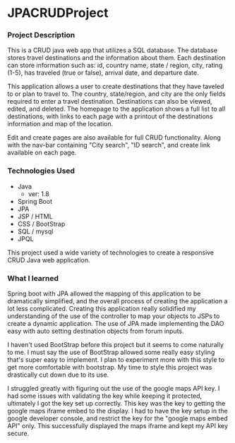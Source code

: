 # JPACRUDProject


### Project Description
This is a CRUD java web app that utilizes a SQL database. The database stores travel destinations and the information about them. Each destination can store information such as: id, country name, state / region, city, rating (1-5), has traveled (true or false), arrival date, and departure date.

This application allows a user to create destinations that they have taveled to or plan to travel to. The country, state/region, and city are the only fields required to enter a travel destination. Destinations can also be viewed, edited, and deleted. The homepage to the application shows a full list to all destinations, with links to each page with a printout of the destinations information and map of the location.

Edit and create pages are also available for full CRUD functionality. Along with the nav-bar containing "City search", "ID search", and create link available on each page.

### Technologies Used
- Java
  - ver: 1.8
- Spring Boot
- JPA
-  JSP / HTML
- CSS / BootStrap
- SQL / mysql
- JPQL

This project used a wide variety of technologies to create a responsive CRUD Java web application.

### What I learned

Spring boot with JPA allowed the mapping of this application to be dramatically simplified, and the overall process of creating the application a lot less complicated. Creating this application really solidified my understanding of the use of the controller to map your objects to JSPs to create a dynamic application. The use of JPA made implementing the DAO easy with auto setting destination objects from forum inputs.

I haven't used BootStrap before this project but it seems to come naturally to me. I must say the use of BootStrap allowed some really easy styling that's super easy to implement. I plan to experiment more with this style to get more comfortable with bootstrap. My time to style this project was drastically cut down due to its use.

I struggled greatly with figuring out the use of the google maps API key. I had some issues with validating the key while keeping it protected, ultimately I got the key set up correctly. This key was the key to getting the google maps iframe embed to the display. I had to have the key setup in the google developer console, and restrict the key for the "google maps embed API" only. This successfully displayed the maps iframe and kept my API key secure.  
